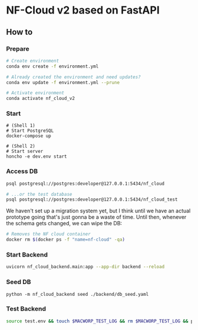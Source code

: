 # NF-Cloud v2 based on FastAPI

## How to

### Prepare

```sh
# Create environment
conda env create -f environment.yml

# Already created the environment and need updates?
conda env update -f environment.yml --prune

# Activate environment
conda activate nf_cloud_v2
```

### Start

```
# (Shell 1)
# Start PostgreSQL
docker-compose up

# (Shell 2)
# Start server
honcho -e dev.env start
```

### Access DB

```sh
psql postgresql://postgres:developer@127.0.0.1:5434/nf_cloud

# ...or the test database
psql postgresql://postgres:developer@127.0.0.1:5434/nf_cloud_test
```

We haven't set up a migration system yet, but I think until we have an actual prototype going that's just gonna be a waste of time.
Until then, whenever the schema gets changed, we can wipe the DB:

```sh
# Removes the NF cloud container
docker rm $(docker ps -f "name=nf-cloud" -qa)
```

### Start Backend

```sh
uvicorn nf_cloud_backend.main:app --app-dir backend --reload
```

### Seed DB

```
python -m nf_cloud_backend seed ./backend/db_seed.yaml
```

### Test Backend

```sh
source test.env && touch $MACWORP_TEST_LOG && rm $MACWORP_TEST_LOG && python -m unittest discover nf_cloud_backend
```